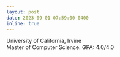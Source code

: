 ```yaml
---
layout: post
date: 2023-09-01 07:59:00-0400
inline: true
---
```


<span> University of California, Irvine <br> Master of Computer Science. GPA: 4.0/4.0 </span>
